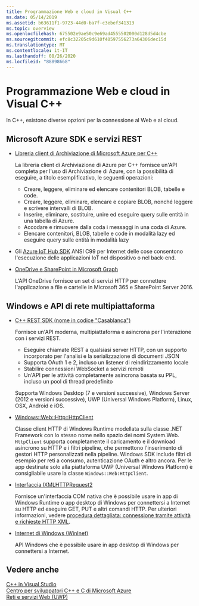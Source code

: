 ```yaml
---
title: Programmazione Web e cloud in Visual C++
ms.date: 05/14/2019
ms.assetid: b63611f1-9723-44d0-ba7f-c3ebef341313
ms.topic: overview
ms.openlocfilehash: 675502e9ae50c9e69ad4555502000d128d5d4cbe
ms.sourcegitcommit: efc8c32205c9d610f40597556273a64306dec15d
ms.translationtype: MT
ms.contentlocale: it-IT
ms.lasthandoff: 08/26/2020
ms.locfileid: "88898668"
---
```

# <a name="cloud-and-web-programming-in-visual-c"></a>Programmazione Web e cloud in Visual C++

In C++, esistono diverse opzioni per la connessione al Web e al cloud.

## <a name="microsoft-azure-sdks-and-rest-services"></a>Microsoft Azure SDK e servizi REST

- [Libreria client di Archiviazione di Microsoft Azure per C++](https://azure.github.io/azure-storage-cpp/)

  La libreria client di Archiviazione di Azure per C++ fornisce un'API completa per l'uso di Archiviazione di Azure, con la possibilità di eseguire, a titolo esemplificativo, le seguenti operazioni:

  - Creare, leggere, eliminare ed elencare contenitori BLOB, tabelle e code.
  - Creare, leggere, eliminare, elencare e copiare BLOB, nonché leggere e scrivere intervalli di BLOB.
  - Inserire, eliminare, sostituire, unire ed eseguire query sulle entità in una tabella di Azure.
  - Accodare e rimuovere dalla coda i messaggi in una coda di Azure.
  - Elencare contenitori, BLOB, tabelle e code in modalità lazy ed eseguire query sulle entità in modalità lazy

- Gli [Azure IoT Hub SDK](/azure/iot-hub/iot-hub-devguide-sdks) ANSI C99 per Internet delle cose consentono l'esecuzione delle applicazioni IoT nel dispositivo o nel back-end.

- [OneDrive e SharePoint in Microsoft Graph](https://dev.onedrive.com/README.htm)

  L'API OneDrive fornisce un set di servizi HTTP per connettere l'applicazione a file e cartelle in Microsoft 365 e SharePoint Server 2016.

## <a name="windows-and-cross-platform-networking-apis"></a>Windows e API di rete multipiattaforma

- [C++ REST SDK (nome in codice "Casablanca")](https://github.com/Microsoft/cpprestsdk)

  Fornisce un'API moderna, multipiattaforma e asincrona per l'interazione con i servizi REST.

  - Eseguire chiamate REST a qualsiasi server HTTP, con un supporto incorporato per l'analisi e la serializzazione di documenti JSON
  - Supporta OAuth 1 e 2, incluso un listener di reindirizzamento locale
  - Stabilire connessioni WebSocket a servizi remoti
  - Un'API per le attività completamente asincrona basata su PPL, incluso un pool di thread predefinito

  Supporta Windows Desktop (7 e versioni successive), Windows Server (2012 e versioni successive), UWP (Universal Windows Platform), Linux, OSX, Android e iOS.

- [Windows::Web::Http::HttpClient](/uwp/api/windows.web.http.httpclient)

  Classe client HTTP di Windows Runtime modellata sulla classe .NET Framework con lo stesso nome nello spazio dei nomi System.Web. `HttpClient` supporta completamente il caricamento e il download asincrono su HTTP e i filtri pipeline, che permettono l'inserimento di gestori HTTP personalizzati nella pipeline. Windows SDK include filtri di esempio per reti a consumo, autenticazione OAuth e altro ancora. Per le app destinate solo alla piattaforma UWP (Universal Windows Platform) è consigliabile usare la classe `Windows::Web:HttpClient`.

- [Interfaccia IXMLHTTPRequest2](/windows/win32/api/msxml6/nn-msxml6-ixmlhttprequest2)

  Fornisce un'interfaccia COM nativa che è possibile usare in app di Windows Runtime o app desktop di Windows per connettersi a Internet su HTTP ed eseguire GET, PUT e altri comandi HTTP. Per ulteriori informazioni, vedere [procedura dettagliata: connessione tramite attività e richieste HTTP XML](../parallel/concrt/walkthrough-connecting-using-tasks-and-xml-http-requests.md).

- [Internet di Windows (WinInet)](/windows/win32/WinInet/portal)

  API Windows che è possibile usare in app desktop di Windows per connettersi a Internet.

## <a name="see-also"></a>Vedere anche

[C++ in Visual Studio](../overview/visual-cpp-in-visual-studio.md) <br/>
[Centro per sviluppatori C++ e C di Microsoft Azure](https://azure.microsoft.com/develop/cpp/) <br/>
[Reti e servizi Web (UWP)](/windows/uwp/networking/)
